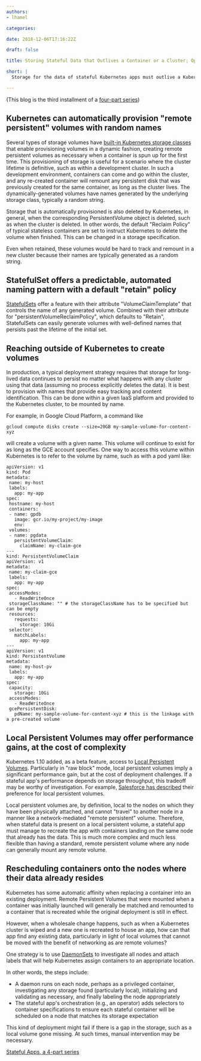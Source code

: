```yaml
---
authors:
- lhamel

categories:

date: 2018-12-06T17:16:22Z

draft: false

title: Storing Stateful Data that Outlives a Container or a Cluster; Optimizing for Local Volumes

short: |
  Storage for the data of stateful Kubernetes apps must outlive a Kubernetes container or a cluster, and can be optimized with Local Volumes; the third blog of a series of 4 on Stateless Kubernetes Apps

---
```

(This blog is the third installment of a [four-part series](/post/stateful-apps-toc))

## Kubernetes can automatically provision "remote persistent" volumes with random names

Several types of storage volumes have [built-in Kubernetes storage classes](https://kubernetes.io/docs/concepts/storage/storage-classes/) that enable provisioning volumes in a dynamic fashion, creating remote persistent volumes as necessary when a container is spun up for the first time. This provisioning of storage is useful for a scenario where the cluster lifetime is definitive, such as within a development cluster. In such a development environment, containers can come and go within the cluster, and any re-created container will remount any persistent disk that was previously created for the same container, as long as the cluster lives. The dynamically-generated volumes have names generated by the underlying storage class, typically a random string. 

Storage that is automatically provisioned is also deleted by Kubernetes, in general, when the corresponding PersistentVolume object is deleted, such as when the cluster is deleted. In other words, the default "Reclaim Policy" of typical stateless containers are set to instruct Kubernetes to delete the volume when finished. This can be changed in a storage specification.

Even when retained, these volumes would be hard to track and remount in a new cluster because their names are typically generated as a random string.


## StatefulSet offers a predictable, automated naming pattern with a default "retain" policy

[StatefulSets](https://kubernetes.io/docs/concepts/workloads/controllers/statefulset/) offer a feature with their attribute "VolumeClaimTemplate" that controls the name of any generated volume. Combined with their attribute for "persistentVolumeReclaimPolicy", which defaults to "Retain", StatefulSets can easily generate volumes with well-defined names that persists past the lifetime of the initial set.


## Reaching outside of Kubernetes to create volumes

In production, a typical deployment strategy requires that storage for long-lived data continues to persist 
no matter what happens with any cluster using that data (assuming no process explicitly deletes the data). 
It is best to provision with names that provide easy tracking 
and content identification. This can be done within a given IaaS platform and provided to the Kubernetes cluster, 
to be mounted by name.

For example, in Google Cloud Platform, a command like

```
gcloud compute disks create --size=20GB my-sample-volume-for-content-xyz
```

will create a volume with a given name. This volume will continue to exist for as long as the GCE account specifies. 
One way to access this volume within Kubernetes is to refer to the volume by name, such as with a pod yaml like:


```
apiVersion: v1
kind: Pod
metadata:
 name: my-host
 labels:
   app: my-app
spec:
 hostname: my-host
 containers:
 - name: gpdb
   image: gcr.io/my-project/my-image
   env:
 volumes:
 - name: pgdata
   persistentVolumeClaim:
     claimName: my-claim-gce
---
kind: PersistentVolumeClaim
apiVersion: v1
metadata:
 name: my-claim-gce
 labels:
   app: my-app
spec:
 accessModes:
   - ReadWriteOnce
 storageClassName: "" # the storageClassName has to be specified but can be empty
 resources:
   requests:
     storage: 10Gi
 selector:
   matchLabels:
     app: my-app
---
apiVersion: v1
kind: PersistentVolume
metadata:
 name: my-host-pv
 labels:
   app: my-app 
spec:
 capacity:
   storage: 10Gi
 accessModes:
   - ReadWriteOnce
 gcePersistentDisk:
   pdName: my-sample-volume-for-content-xyz # this is the linkage with a pre-created volume
```

## Local Persistent Volumes may offer performance gains, at the cost of complexity

Kubernetes 1.10 added, as a beta feature, access to 
[Local Persistent Volumes](https://kubernetes.io/docs/concepts/storage/volumes/#local). 
Particularly in "raw block" mode, local persistent volumes imply a significant performance gain, 
but at the cost of deployment challenges. If a stateful app's performance depends on storage 
throughput, this tradeoff may be worthy of investigation. For example, 
[Salesforce has described](https://engineering.salesforce.com/provisioning-kubernetes-local-persistent-volumes-61a82d1d06b0) 
their preference for local persistent volumes.

Local persistent volumes are, by definition, local to the nodes on which they have been physically attached, 
and cannot "travel" to another node in a manner like a network-mediated "remote persistent" volume.
 Therefore, when stateful data is present on a local persistent volume, a stateful app must manage to recreate 
 the app with containers landing on the same node that already has the data. This is much more complex 
 and much less flexible than having a standard, remote persistent volume where any node can generally 
 mount any remote volume.

## Rescheduling containers onto the nodes where their data already resides

Kubernetes has some automatic affinity when replacing a container into an existing deployment. 
Remote Persistent Volumes that were mounted when a container was initially launched will generally be matched 
and remounted to a container that is recreated while the original deployment is still in effect.

However, when a wholesale change happens, such as when a Kubernetes cluster is wiped and a new one 
is recreated to house an app, how can that app find any existing data, particularly in light of local volumes that cannot be moved with the benefit of networking as are remote volumes?

One strategy is to use [DaemonSets](https://kubernetes.io/docs/concepts/workloads/controllers/daemonset/) to investigate all nodes and attach labels that will help Kubernetes assign containers to an appropriate location.

In other words, the steps include:

*   A daemon runs on each node, perhaps as a privileged container, investigating any storage found (particularly local), 
initializing and validating as necessary, and finally labeling the node appropriately
*   The stateful app's orchestration (e.g., an operator) adds selectors to container specifications to ensure 
each stateful container will be scheduled on a node that matches its storage expectation

This kind of deployment might fail if there is a gap in the storage, such as a local volume gone missing. 
At such times, manual intervention may be necessary.

[Stateful Apps, a 4-part series](/post/stateful-apps-toc)
